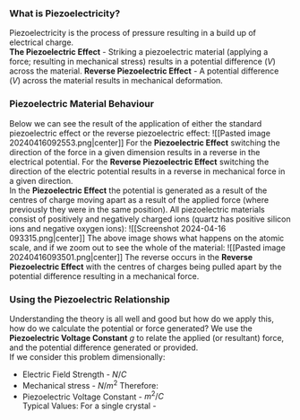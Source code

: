 ### What is Piezoelectricity?
Piezoelectricity is the process of pressure resulting in a build up of electrical charge.
\
**The Piezoelectric Effect** - Striking a piezoelectric material (applying a force; resulting in mechanical stress) results in a potential difference ($V$) across the material.
**Reverse Piezoelectric Effect** - A potential difference ($V$) across the material results in mechanical deformation.
### Piezoelectric Material Behaviour
Below we can see the result of the application of either the standard piezoelectric effect or the reverse piezoelectric effect:
![[Pasted image 20240416092553.png|center]]
For the **Piezoelectric Effect** switching the direction of the force in a given dimension results in a reverse in the electrical potential.
For the **Reverse Piezoelectric Effect** switching the direction of the electric potential results in a reverse in mechanical force in a given direction.
\
In the **Piezoelectric Effect** the potential is generated as a result of the centres of charge moving apart as a result of the applied force (where previously they were in the same position). All piezoelectric materials consist of positively and negatively charged ions (quartz has positive silicon ions and negative oxygen ions):
![[Screenshot 2024-04-16 093315.png|center]]
The above image shows what happens on the atomic scale, and if we zoom out to see the whole of the material:
![[Pasted image 20240416093501.png|center]]
The reverse occurs in the **Reverse Piezoelectric Effect** with the centres of charges being pulled apart by the potential difference resulting in a mechanical force.
### Using the Piezoelectric Relationship
Understanding the theory is all well and good but how do we apply this, how do we calculate the potential or force generated?
We use the **Piezoelectric Voltage Constant** $g$ to relate the applied (or resultant) force, and the potential difference generated or provided.
\
If we consider this problem dimensionally:
- Electric Field Strength - $N/C$
- Mechanical stress - $N/m^{2}$
Therefore:
- Piezoelectric Voltage Constant - $m^{2}/C$
\
Typical Values:
For a single crystal - 

